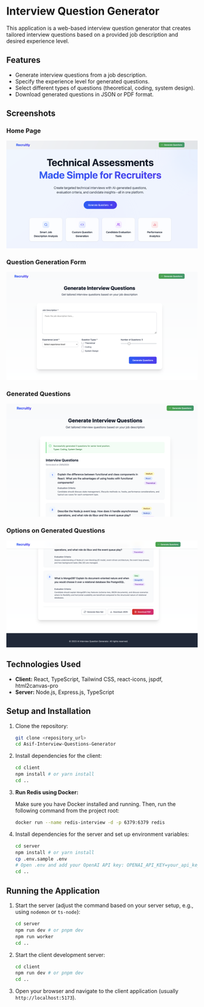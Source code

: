 # Interview Question Generator

This application is a web-based interview question generator that creates tailored interview questions based on a provided job description and desired experience level.

## Features

- Generate interview questions from a job description.
- Specify the experience level for generated questions.
- Select different types of questions (theoretical, coding, system design).
- Download generated questions in JSON or PDF format.

## Screenshots

### Home Page

![Home Page](assets/HomePage.png)

### Question Generation Form

![Question Generation Form](assets/Question-Generation-Form.png)

### Generated Questions

![Generated Questions](assets/Generated-Questions.png)

### Options on Generated Questions

![Options on Generated Questions](assets/Options-On-Generated.png)

## Technologies Used

- **Client:** React, TypeScript, Tailwind CSS, react-icons, jspdf, html2canvas-pro
- **Server:** Node.js, Express.js, TypeScript

## Setup and Installation

1.  Clone the repository:

    ```bash
    git clone <repository_url>
    cd Asif-Interview-Questions-Generator
    ```

2.  Install dependencies for the client:

    ```bash
    cd client
    npm install # or yarn install
    cd ..
    ```

3.  **Run Redis using Docker:**

    Make sure you have Docker installed and running. Then, run the following command from the project root:

    ```bash
    docker run --name redis-interview -d -p 6379:6379 redis
    ```

4.  Install dependencies for the server and set up environment variables:

    ```bash
    cd server
    npm install # or yarn install
    cp .env.sample .env
    # Open .env and add your OpenAI API key: OPENAI_API_KEY=your_api_key
    cd ..
    ```

## Running the Application

1.  Start the server (adjust the command based on your server setup, e.g., using `nodemon` or `ts-node`):

    ```bash
    cd server
    npm run dev # or pnpm dev
    npm run worker
    cd ..
    ```

2.  Start the client development server:

    ```bash
    cd client
    npm run dev # or pnpm dev
    cd ..
    ```

3.  Open your browser and navigate to the client application (usually `http://localhost:5173`).
